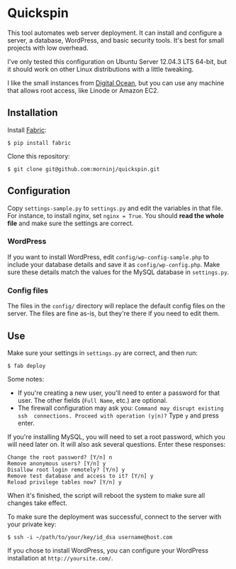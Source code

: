 Quickspin
=========

This tool automates web server deployment. It can install and configure a 
server, a database, WordPress, and basic security tools. It's best for small 
projects with low overhead.

I've only tested this configuration on Ubuntu Server 12.04.3 LTS 64-bit, but 
it should work on other Linux distributions with a little tweaking.

I like the small instances from [Digital 
Ocean](https://www.digitalocean.com/), but you can use any machine that allows 
root access, like Linode or Amazon EC2.

Installation
------------

Install [Fabric](http://docs.fabfile.org/en/1.8/):

    $ pip install fabric

Clone this repository:

    $ git clone git@github.com:morninj/quickspin.git

Configuration
-------------

Copy `settings-sample.py` to `settings.py` and edit the variables in that 
file. For instance, to install nginx, set `nginx = True`. You should **read 
the whole file** and make sure the settings are correct.

### WordPress

If you want to install WordPress, edit `config/wp-config-sample.php` to 
include your database details and save it as `config/wp-config.php`. Make sure 
these details match the values for the MySQL database in `settings.py`.

### Config files

The files in the `config/` directory will replace the default config files on 
the server. The files are fine as-is, but they're there if you need to edit 
them.

Use
---

Make sure your settings in `settings.py` are correct, and then run:

    $ fab deploy

Some notes:

* If you're creating a new user, you'll need to enter a password for that 
  user. The other fields (`Full Name`, etc.) are optional.
* The firewall configuration may ask you: `Command may disrupt existing ssh 
  connections. Proceed with operation (y|n)?` Type `y` and press enter.

If you're installing MySQL, you will need to set a root password, which you 
will need later on. It will also ask several questions. Enter these responses:

    Change the root password? [Y/n] n
    Remove anonymous users? [Y/n] y
    Disallow root login remotely? [Y/n] y
    Remove test database and access to it? [Y/n] y
    Reload privilege tables now? [Y/n] y

When it's finished, the script will reboot the system to make sure all changes 
take effect.

To make sure the deployment was successful, connect to the server with your 
private key:

    $ ssh -i ~/path/to/your/key/id_dsa username@host.com

If you chose to install WordPress, you can configure your WordPress 
installation at `http://yoursite.com/`.
